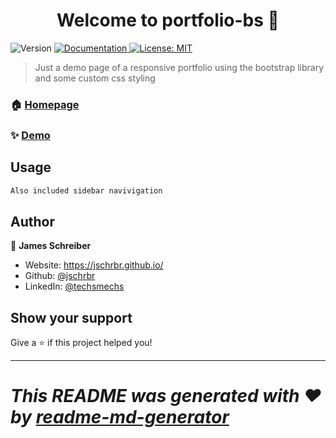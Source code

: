 <h1 align="center">Welcome to portfolio-bs 👋</h1>
<p>
  <img alt="Version" src="https://img.shields.io/badge/version-00.01-blue.svg?cacheSeconds=2592000" />
  <a href="https://www.github.com/jschrbr/portfolio-bs/" target="_blank">
    <img alt="Documentation" src="https://img.shields.io/badge/documentation-yes-brightgreen.svg" />
  </a>
  <a href="#" target="_blank">
    <img alt="License: MIT" src="https://img.shields.io/badge/License-MIT-yellow.svg" />
  </a>
</p>

> Just a demo page of a responsive portfolio using the bootstrap library and some custom css styling

### 🏠 [Homepage](https://jschrbr.github.io/portfolio-bs/)

### ✨ [Demo](https://jschrbr.github.io/portfolio-bs/)

## Usage

```sh
Also included sidebar navivigation
```

## Author

👤 **James Schreiber**

- Website: https://jschrbr.github.io/
- Github: [@jschrbr](https://github.com/jschrbr)
- LinkedIn: [@techsmechs](https://linkedin.com/in/)

## Show your support

Give a ⭐️ if this project helped you!

---

# _This README was generated with ❤️ by [readme-md-generator](https://github.com/kefranabg/readme-md-generator)_
